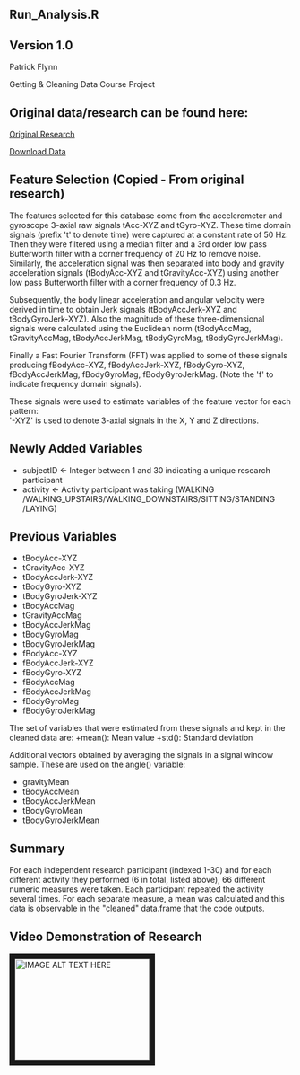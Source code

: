 
Run_Analysis.R
---
Version 1.0
--
Patrick Flynn

Getting & Cleaning Data Course Project

Original data/research can be found here:
---
[Original Research](http://archive.ics.uci.edu/ml/datasets/Human+Activity+Recognition+Using+Smartphones)

[Download Data](https://d396qusza40orc.cloudfront.net/getdata%2Fprojectfiles%2FUCI%20HAR%20Dataset.zip)

Feature Selection (Copied - From original research)
---
The features selected for this database come from the accelerometer and gyroscope 3-axial raw signals tAcc-XYZ and tGyro-XYZ. These time domain signals (prefix 't' to denote time) were captured at a constant rate of 50 Hz. Then they were filtered using a median filter and a 3rd order low pass Butterworth filter with a corner frequency of 20 Hz to remove noise. Similarly, the acceleration signal was then separated into body and gravity acceleration signals (tBodyAcc-XYZ and tGravityAcc-XYZ) using another low pass Butterworth filter with a corner frequency of 0.3 Hz. 

Subsequently, the body linear acceleration and angular velocity were derived in time to obtain Jerk signals (tBodyAccJerk-XYZ and tBodyGyroJerk-XYZ). Also the magnitude of these three-dimensional signals were calculated using the Euclidean norm (tBodyAccMag, tGravityAccMag, tBodyAccJerkMag, tBodyGyroMag, tBodyGyroJerkMag). 

Finally a Fast Fourier Transform (FFT) was applied to some of these signals producing fBodyAcc-XYZ, fBodyAccJerk-XYZ, fBodyGyro-XYZ, fBodyAccJerkMag, fBodyGyroMag, fBodyGyroJerkMag. (Note the 'f' to indicate frequency domain signals). 

These signals were used to estimate variables of the feature vector for each pattern:  
'-XYZ' is used to denote 3-axial signals in the X, Y and Z directions.

Newly Added Variables
---
+ subjectID <- Integer between 1 and 30 indicating a unique research participant
+ activity <- Activity participant was taking (WALKING
/WALKING_UPSTAIRS/WALKING_DOWNSTAIRS/SITTING/STANDING
/LAYING)

Previous Variables
---
+ tBodyAcc-XYZ
+ tGravityAcc-XYZ
+ tBodyAccJerk-XYZ
+ tBodyGyro-XYZ
+ tBodyGyroJerk-XYZ
+ tBodyAccMag
+ tGravityAccMag
+ tBodyAccJerkMag
+ tBodyGyroMag
+ tBodyGyroJerkMag
+ fBodyAcc-XYZ
+ fBodyAccJerk-XYZ
+ fBodyGyro-XYZ
+ fBodyAccMag
+ fBodyAccJerkMag
+ fBodyGyroMag
+ fBodyGyroJerkMag

The set of variables that were estimated from these signals and kept in the cleaned data are: 
+mean(): Mean value
+std(): Standard deviation

Additional vectors obtained by averaging the signals in a signal window sample. These are used on the angle() variable:
+ gravityMean
+ tBodyAccMean
+ tBodyAccJerkMean
+ tBodyGyroMean
+ tBodyGyroJerkMean

Summary
---
For each independent research participant (indexed 1-30) and for each different activity they performed (6 in total, listed above), 
66 different numeric measures were taken. Each participant repeated the activity several times. For each separate measure, a mean
was calculated and this data is observable in the "cleaned" data.frame that the code outputs.

Video Demonstration of Research
---
<a href="http://www.youtube.com/watch?feature=player_embedded&v=XOEN9W05_4A
" target="_blank"><img src="http://img.youtube.com/vi/XOEN9W05_4A/0.jpg" 
alt="IMAGE ALT TEXT HERE" width="240" height="180" border="10" /></a>



